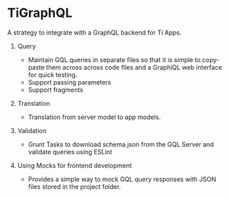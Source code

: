 # TiGraphQL

A strategy to integrate with a GraphQL backend for Ti Apps.

1) Query
    - Maintain GQL queries in separate files so that it is simple to copy-paste them across across code files and a GraphiQL web interface for quick testing.
    - Support passing parameters 
    - Support fragments

2) Translation
    - Translation from server model to app models.

2) Validation
    - Grunt Tasks to download schema.json from the GQL Server and validate queries using ESLint

3) Using Mocks for frontend development
    - Provides a simple way to mock GQL query responses with JSON files stored in the project folder.
